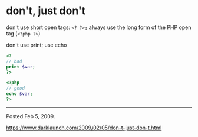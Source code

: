 # don't, just don't

don't use short open tags: `<? ?>;` always use the long form of the PHP open tag (`<?php ?>`)

don't use print; use echo

```php
<?
// bad
print $var;
?>
```

```php
<?php
// good
echo $var;
?>
```

---

Posted Feb 5, 2009.

https://www.darklaunch.com/2009/02/05/don-t-just-don-t.html